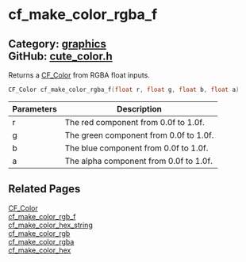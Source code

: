 # cf_make_color_rgba_f

Category: [graphics](https://github.com/RandyGaul/cute_framework/blob/master/docs/api_reference?id=graphics)  
GitHub: [cute_color.h](https://github.com/RandyGaul/cute_framework/blob/master/include/cute_color.h)  
---

Returns a [CF_Color](https://github.com/RandyGaul/cute_framework/blob/master/docs/graphics/cf_color.md) from RGBA float inputs.

```cpp
CF_Color cf_make_color_rgba_f(float r, float g, float b, float a)
```

Parameters | Description
--- | ---
r | The red component from 0.0f to 1.0f.
g | The green component from 0.0f to 1.0f.
b | The blue component from 0.0f to 1.0f.
a | The alpha component from 0.0f to 1.0f.

## Related Pages

[CF_Color](https://github.com/RandyGaul/cute_framework/blob/master/docs/graphics/cf_color.md)  
[cf_make_color_rgb_f](https://github.com/RandyGaul/cute_framework/blob/master/docs/graphics/cf_make_color_rgb_f.md)  
[cf_make_color_hex_string](https://github.com/RandyGaul/cute_framework/blob/master/docs/graphics/cf_make_color_hex_string.md)  
[cf_make_color_rgb](https://github.com/RandyGaul/cute_framework/blob/master/docs/graphics/cf_make_color_rgb.md)  
[cf_make_color_rgba](https://github.com/RandyGaul/cute_framework/blob/master/docs/graphics/cf_make_color_rgba.md)  
[cf_make_color_hex](https://github.com/RandyGaul/cute_framework/blob/master/docs/graphics/cf_make_color_hex.md)  
